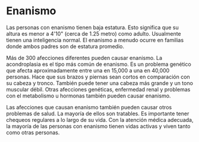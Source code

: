 Enanismo
========


Las personas con enanismo tienen baja estatura. Esto significa que su altura es menor a 4'10" (cerca de 1.25 metro) como adulto. Usualmente tienen una inteligencia normal. El enanismo a menudo ocurre en familias donde ambos padres son de estatura promedio.


Más de 300 afecciones diferentes pueden causar enanismo. La acondroplasia es el tipo más común de enanismo. Es un problema genético que afecta aproximadamente entre una en 15,000 a una en 40,000 personas. Hace que sus brazos y piernas sean cortos en comparación con su cabeza y tronco. También puede tener una cabeza más grande y un tono muscular débil. Otras afecciones genéticas, enfermedad renal y problemas con el metabolismo u hormonas también pueden causar enanismo.


Las afecciones que causan enanismo también pueden causar otros problemas de salud. La mayoría de ellos son tratables. Es importante tener chequeos regulares a lo largo de su vida. Con la atención médica adecuada, la mayoría de las personas con enanismo tienen vidas activas y viven tanto como otras personas.

